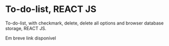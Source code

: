 # To-do-list, REACT JS

To-do-list, with checkmark, delete, delete all options and browser database storage, REACT JS.

Em breve link disponível
